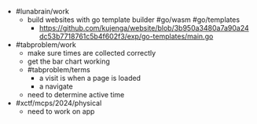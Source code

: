 - #lunabrain/work
	- build websites with go template builder #go/wasm #go/templates
		- https://github.com/kujenga/website/blob/3b950a3480a7a90a24dc53b7718761c5b4f602f3/exp/go-templates/main.go
- #tabproblem/work
	- make sure times are collected correctly
	- get the bar chart working
	- #tabproblem/terms
		- a visit is when a page is loaded
		- a navigate
	- need to determine active time
- #xctf/mcps/2024/physical
	- need to work on app